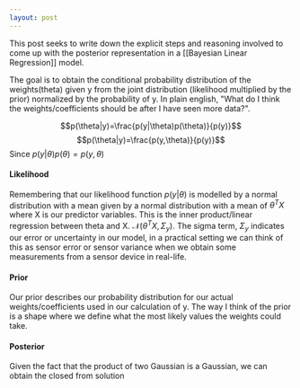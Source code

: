 ```yaml
---
layout: post
---
```


This post seeks to write down the explicit steps and reasoning involved to come up with the posterior representation in a [[Bayesian Linear Regression]] model.

The goal is to obtain the conditional probability distribution of the weights(theta) given y from the joint distribution (likelihood multiplied by the prior) normalized by the probability of y. In plain english, "What do I think the weights/coefficients should be after I have seen more data?".

$$p(\theta|y)=\frac{p(y|\theta)p(\theta)}{p(y)}$$
$$p(\theta|y)=\frac{p(y,\theta)}{p(y)}$$
Since $p(y|\theta)p(\theta)=p(y,\theta)$
#### Likelihood
Remembering that our likelihood function $p(y|\theta)$ is modelled by a normal distribution with a mean given by a normal distribution with a mean of $\theta^{T}X$ where X is our predictor variables. This is the inner product/linear regression between theta and X. $\mathcal{N}(\theta^{T}X, \Sigma_{y})$. The sigma term, $\Sigma_{y}$ indicates our error or uncertainty in our model, in a practical setting we can think of this as sensor error or sensor variance when we obtain some measurements from a sensor device in real-life.
#### Prior
Our prior describes our probability distribution for our actual weights/coefficients used in our calculation of y. The way I think of the prior is a shape where we define what the most likely values the weights could take.
#### Posterior
Given the fact that the product of two Gaussian is a Gaussian, we can obtain the closed from solution


